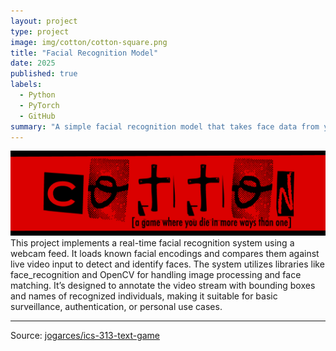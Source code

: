 ```yaml
---
layout: project
type: project
image: img/cotton/cotton-square.png
title: "Facial Recognition Model"
date: 2025
published: true
labels:
  - Python
  - PyTorch
  - GitHub
summary: "A simple facial recognition model that takes face data from your web camera, stores it to train, then predicts if someone is one of the people the model is trained on."
---
```


<img class="img-fluid" src="../img/cotton/cotton-header.png">
This project implements a real-time facial recognition system using a webcam feed. It loads known facial encodings and compares them against live video input to detect and identify faces. The system utilizes libraries like face_recognition and OpenCV for handling image processing and face matching. It’s designed to annotate the video stream with bounding boxes and names of recognized individuals, making it suitable for basic surveillance, authentication, or personal use cases.

</pre>

<hr>

Source: <a href="https://github.com/jogarces/ics-313-text-game"><i class="large github icon "></i>jogarces/ics-313-text-game</a>
